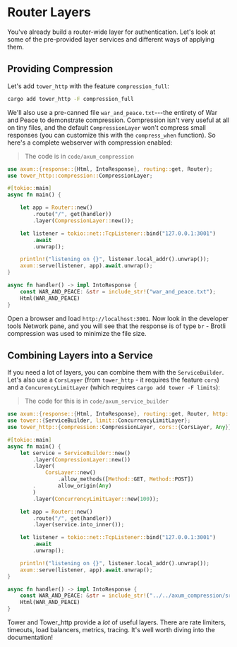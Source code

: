 # Router Layers

You've already build a router-wide layer for authentication. Let's look at some of the pre-provided layer services and different ways of applying them.

## Providing Compression

Let's add `tower_http` with the feature `compression_full`:

```bash
cargo add tower_http -F compression_full
```

We'll also use a pre-canned file `war_and_peace.txt`---the entirety of War and Peace to demonstrate compression. Compression isn't very useful at all on tiny files, and the default `CompressionLayer` won't compress small responses (you can customize this with the `compress_when` function). So here's a complete webserver with compression enabled:

> The code is in `code/axum_compression`

```rust
use axum::{response::{Html, IntoResponse}, routing::get, Router};
use tower_http::compression::CompressionLayer;

#[tokio::main]
async fn main() {

    let app = Router::new()
        .route("/", get(handler))
        .layer(CompressionLayer::new());

    let listener = tokio::net::TcpListener::bind("127.0.0.1:3001")
        .await
        .unwrap();

    println!("listening on {}", listener.local_addr().unwrap());
    axum::serve(listener, app).await.unwrap();
}

async fn handler() -> impl IntoResponse {
    const WAR_AND_PEACE: &str = include_str!("war_and_peace.txt");
    Html(WAR_AND_PEACE)
}
```

Open a browser and load `http://localhost:3001`. Now look in the developer tools Network pane, and you will see that the response is of type `br` - Brotli compression was used to minimize the file size.

## Combining Layers into a Service

If you need a lot of layers, you can combine them with the `ServiceBuilder`. Let's also use a `CorsLayer` (from `tower_http` - it requires the feature `cors`) and a `ConcurencyLimitLayer` (which requires `cargo add tower -F limits`):

> The code for this is in `code/axum_service_builder`

```rust
use axum::{response::{Html, IntoResponse}, routing::get, Router, http::Method};
use tower::{ServiceBuilder, limit::ConcurrencyLimitLayer};
use tower_http::{compression::CompressionLayer, cors::{CorsLayer, Any}};

#[tokio::main]
async fn main() {
    let service = ServiceBuilder::new()
        .layer(CompressionLayer::new())
        .layer(
            CorsLayer::new()
                .allow_methods([Method::GET, Method::POST])
        .       allow_origin(Any)
        )
        .layer(ConcurrencyLimitLayer::new(100));

    let app = Router::new()
        .route("/", get(handler))
        .layer(service.into_inner());

    let listener = tokio::net::TcpListener::bind("127.0.0.1:3001")
        .await
        .unwrap();

    println!("listening on {}", listener.local_addr().unwrap());
    axum::serve(listener, app).await.unwrap();
}

async fn handler() -> impl IntoResponse {
    const WAR_AND_PEACE: &str = include_str!("../../axum_compression/src/war_and_peace.txt");
    Html(WAR_AND_PEACE)
}
```

Tower and Tower_http provide a *lot* of useful layers. There are rate limiters, timeouts, load balancers, metrics, tracing. It's well worth diving into the documentation!